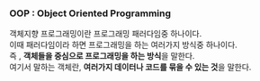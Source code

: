 ### OOP : Object Oriented Programming  
객체지향 프로그래밍이란 프로그래밍 패러다임중 하나이다.  
이때 패러다임이라 하면 프로그래밍을 하는 여러가지 방식중 하나이다.  
즉 , **객체들을 중심으로 프로그래밍을 하는 방식**을 말한다.  
여기서 말하는 객체란, **여러가지 데이터나 코드를 묶을 수 있는 것**을 말한다.  
